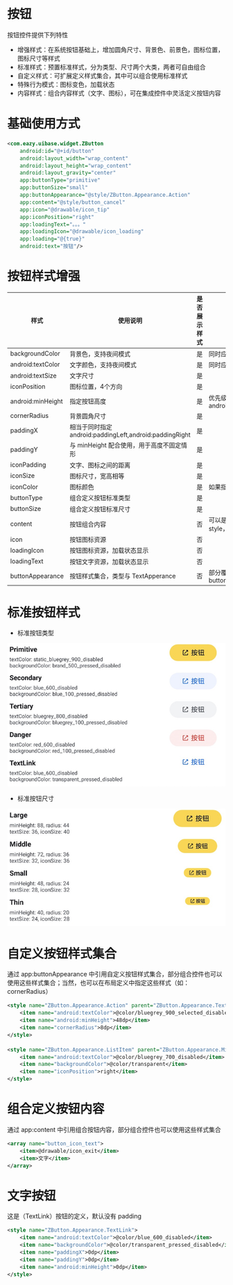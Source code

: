 # 按钮

按钮控件提供下列特性
- 增强样式：在系统按钮基础上，增加圆角尺寸、背景色、前景色，图标位置，图标尺寸等样式
- 标准样式：预置标准样式，分为类型、尺寸两个大类，两者可自由组合
- 自定义样式：可扩展定义样式集合，其中可以组合使用标准样式
- 特殊行为模式：图标变色，加载状态
- 内容样式：组合内容样式（文字、图标），可在集成控件中灵活定义按钮内容

# 基础使用方式
``` xml
<com.eazy.uibase.widget.ZButton
    android:id="@+id/button"
    android:layout_width="wrap_content"
    android:layout_height="wrap_content"
    android:layout_gravity="center"
    app:buttonType="primitive"
    app:buttonSize="small"
    app:buttonAppearance="@style/ZButton.Appearance.Action"
    app:content="@style/button_cancel"
    app:icon="@drawable/icon_tip"
    app:iconPosition="right"
    app:loadingText="。。。"
    app:loadingIcon="@drawable/icon_loading"
    app:loading="@{true}"
    android:text="按钮"/>
```

# 按钮样式增强
| 样式 | 使用说明 | 是否展示样式 | 备注 |
| ------ | ------ | ------ | ------ |
| backgroundColor | 背景色，支持夜间模式 | 是 | 同时应用于图标颜色 |
| android:textColor | 文字颜色，支持夜间模式 | 是 | 同时应用于图标颜色 |
| android:textSize | 文字尺寸 | 是 ||
| iconPosition | 图标位置，4个方向 | 是 | |
| android:minHeight | 指定按钮高度 | 是 | 优先级低于 android:layoutHeight="10dp" |
| cornerRadius | 背景圆角尺寸 | 是 ||
| paddingX | 相当于同时指定 android:paddingLeft,android:paddingRight | 是 | |
| paddingY | 与 minHeight 配合使用，用于高度不固定情形 | 是 | |
| iconPadding | 文字、图标之间的距离 | 是 | |
| iconSize | 图标尺寸，宽高相等 | 是 | |
| iconColor | 图标颜色 | 是 | 如果指定，则不跟随文字颜色 |
| buttonType | 组合定义按钮标准类型 | 是 | |
| buttonSize | 组合定义按钮标准尺寸 | 是 | |
| content | 按钮组合内容 | 否 | 可以是 string，drawable，style，array 资源 |
| icon | 按钮图标资源 | 否 | |
| loadingIcon | 按钮图标资源，加载状态显示 | 否 | |
| loadingText | 按钮文字资源，加载状态显示 | 否 | |
| buttonAppearance | 按钮样式集合，类型与 TextApperance | 否 | 部分覆盖 buttonType，buttonSize |


# 标准按钮样式
* 标准按钮类型

 ![buttonType.png](images/buttonType.png)
* 标准按钮尺寸

 ![buttonSize.png](images/buttonSize.png)

# 自定义按钮样式集合
通过 app:buttonAppearance 中引用自定义按钮样式集合，部分组合控件也可以使用这些样式集合；当然，也可以在布局定义中指定这些样式（如：cornerRadius）
``` xml
<style name="ZButton.Appearance.Action" parent="ZButton.Appearance.TextLink.Middle">
    <item name="android:textColor">@color/bluegrey_900_selected_disabled</item>
    <item name="android:minHeight">48dp</item>
    <item name="cornerRadius">8dp</item>
</style>

<style name="ZButton.Appearance.ListItem" parent="ZButton.Appearance.Middle">
    <item name="android:textColor">@color/bluegrey_700_disabled</item>
    <item name="backgroundColor">@color/transparent</item>
    <item name="iconPosition">right</item>
</style>
```

# 组合定义按钮内容
通过 app:content 中引用组合按钮内容，部分组合控件也可以使用这些样式集合
``` xml
<array name="button_icon_text">
    <item>@drawable/icon_exit</item>
    <item>文字</item>
</array>
```

# 文字按钮
这是（TextLink）按钮的定义，默认没有 padding
``` xml
<style name="ZButton.Appearance.TextLink">
    <item name="android:textColor">@color/blue_600_disabled</item>
    <item name="backgroundColor">@color/transparent_pressed_disabled</item>
    <item name="paddingX">0dp</item>
    <item name="paddingY">0dp</item>
    <item name="android:minHeight">0dp</item>
</style>
```
